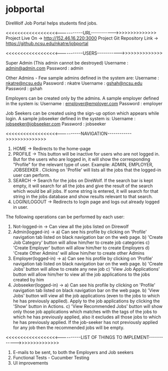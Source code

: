 jobportal
=========

DireWolf Job Portal helps students find jobs.

<<<<<<<<<<<<<<<<<<-----------URL----------->>>>>>>>>>>>>>
Project Live On -> http://152.46.16.220:3000
Project Git Repository Link ->  https://github.ncsu.edu/nkatre/jobportal

<<<<<<<<<<<<<<<<<<-----------USERS----------->>>>>>>>>>>>>>

Super Admin (This admin cannot be destroyed)
Username : admin@admin.com Password : admin

Other Admins - Few sample admins defined in the system are:
Username : nkatre@ncsu.edu Password : nkatre
Username : gshah@ncsu.edu Password : gshah

Employers can be created only by the admins. A sample employer defined in the system is:
Username : employer@employer.com Password : employer

Job Seekers can be created using the sign-up option which appears while login. A sample jobseeker defined in the system is:
Username : jobseeker@jobseeker.com Password : jobseeker


<<<<<<<<<<<<<<<<<<----------NAVIGATION------------>>>>>>>>>>>>>>

1) HOME -> Redirects to the home-page
2) PROFILE -> This button will be inactive for users who are not logged in.
   But for the users who are logged in, it will show the corresponding "Profile" for the relevant type of user.
   Example: ADMIN, EMPLOYER, JOBSEEKER . Clicking on 'Profile' will lists all the jobs that the logged-in user can perform.
3) SEARCH -> Search for the jobs on DireWolf. If the search bar is kept empty, it will search for all the jobs and give the result of the search which would be all jobs.
   If some string is entered, it will search for that string in the jobs database and show results relevant to that search.
4) LOGIN/LOGOUT -> Redirects to login page and logs out already logged in user.

The following operations can be performed by each user:
1) Not-logged-in -> Can view all the jobs listed on Direwolf
2) Admin(logged-in) ->
        a) Can see his profile by clicking on 'Profile' navigation tab listed on black navigation bar on the web page.
        b) 'Create Job Category' button will allow him/her to create job categories
        c) 'Create Employer' button will allow him/her to create Employers
        d) 'Create Other Admins' will allow him/her to create other Admins
3) Employer(logged-in) ->
        a) Can see his profile by clicking on 'Profile' navigation tab listed on black navigation bar on the web page.
        b) 'Create Jobs' button will allow to create any new job
        c)  'View Job Applications' button will allow him/her to view all the job applications to the jobs created by him
4) Jobseeker(logged-in) ->
        a) Can see his profile by clicking on 'Profile' navigation tab listed on black navigation bar on the web page.
        b) 'View Jobs' button will view all the job applications (even to the jobs to which he has previously applied). Apply to the job applications by clicking the 'Show' button in Actions.
        c) 'View Recommended Jobs' button will show only those job applications which matches with the tags of the jobs to which he has previously applied, also it excludes all those jobs to which he has previously applied.
            If the job-seeker has not previously applied for any job then the recommended jobs will be empty.


<<<<<<<<<<<<<<<<<<----------LIST OF THINGS TO IMPLEMENT------------>>>>>>>>>>>>>>

1) E-mails to be sent, to both the Employers and Job seekers
2) Functional Tests - Cucumber Testing
3) UI improvements



